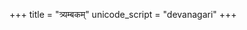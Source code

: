 +++
title = "त्र्यम्बकम्"
unicode_script = "devanagari"
+++

<div class="js_include" url="/vedAH/Rk/shAkalam/saMhitA/07/prAchInA_prastutiH/aMshAH/tryambakam.md"  newLevelForH1="2" includeTitle="true"> </div>  

